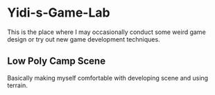 # Yidi-s-Game-Lab
This is the place where I may occasionally conduct some weird game design or try out new game development techniques.
## Low Poly Camp Scene
Basically making myself comfortable with developing scene and using terrain.
